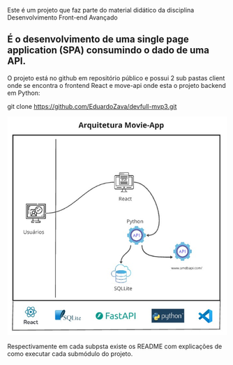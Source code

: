 Este é um projeto que faz parte do material didático da disciplina Desenvolvimento Front-end Avançado

É o desenvolvimento de uma single page application (SPA) consumindo o dado de uma API.
-

O projeto está no github em repositório público e possui 2 sub pastas client onde se encontra o frontend React e move-api onde esta o projeto backend em Python:

git clone https://github.com/EduardoZava/devfull-mvp3.git


![Frontend - React ](arquitetura.jpeg)

Respectivamente em cada subpsta existe os README com explicações de como executar cada submódulo do projeto.


